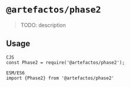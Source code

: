 # `@artefactos/phase2`

> TODO: description

## Usage

```
CJS
const Phase2 = require('@artefactos/phase2');

ESM/ES6
import {Phase2} from '@artefactos/phase2'
```
